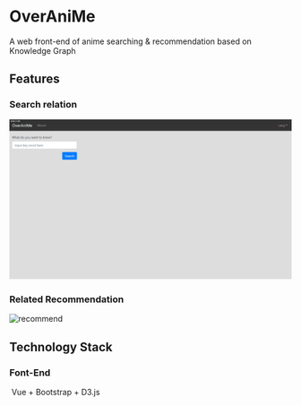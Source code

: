 # OverAniMe
A web front-end of anime searching &amp; recommendation based on Knowledge Graph

## Features

### Search relation

![search](images/search.gif)

### Related Recommendation

![recommend](images/recommend.gif)

## Technology Stack

### Font-End

​	Vue + Bootstrap + D3.js